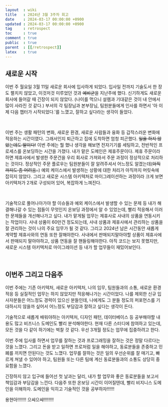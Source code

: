 ```yaml
---
layout  : wiki
title   : 2024년 3월 3주차 회고
date    : 2024-03-17 00:00:00 +0900
updated : 2024-03-17 00:00:00 +0900
tag     : retrospect
toc     : true
comment : true
public  : true
parent  : [[/retrospect]]
latex   : true
---
```


## 새로운 시작

이번 주 월요일 3월 11일 새로운 회사에 입사하게 되었다. 입사일 전까지 기술도서 한 장도 펼치치 않았고, 이것저것 미루었던 것과 ~~예비군~~을 지난주에 했다.
신기하게도 새로운 회사에 들어갈 때 긴장이 되지 않았다. (나이를 먹으니 설렘과 기대같은 것이 내 안에서 많이 사라진 것 같다.)
부서의 각 팀장님과 본부장님, 팀원분들에게 인사를 하면서 '아 이제 다음 챕터가 시작되었다.'를 느꼈고, 잘하고 싶다라는 생각이 들었다.

<br>

이번 주는 생활 패턴의 변화, 새로운 환경, 새로운 사람들과 융화 등 갑작스러운 변화에 적응하는 시간이였다. 그래서인지 퇴근하고 집에 도착하면 엄청 피곤했다. ~~일을 하지 않았는데도 말이다!~~
이번 주에는 뭘 했나 생각을 해보면 전자기기를 세팅하고, 전반적인 프로세스를 온보딩하는 시간을 가졌다.
내가 맡은 도메인은 제휴주문이다. 제휴 주문이라 하면 제휴사에서 발생한 주문건을 우리 회사로 가져와서 주문 과정이 정상적으로 처리하는 것이다. 
정상적인 주문 플로우는 팀원분들이 잘 알려주셔서 어느정도 알겠는데(~~아직까지도 좀 어려움..~~) 예외 케이스에서 발생하는 상황에 대한 처리가 아직까지 머릿속에 잡히지 않았다.
그리고 새로운 시스템 아키텍처로 마이그레이션하는 과정이라 크게 보면 아키텍처가 2개로 구성되어 있어, 복잡하게 느껴진다.

<br>

기술적으로 풀어나아가야 할 이슈들과 예외 케이스에서 발생할 수 있는 문제 등 내가 해결해나갈 수 있는 점들이 무엇인지 온보딩 과정에서 알 수 있었는데, 빨리 적응해서 이러한 문제들을 개선해나가고 싶다.
내가 맡게될 업무는 제휴사로 사내의 상품을 연동시키는 작업이다. 사내 상품이 60만건 정도되는데, 사내 상품과 제휴사에서 관리하는 상품을 잘 관리하는 것이 나의 주요 임무가 될 것 같다.
그리고 2024년 남은 시간동안 새롭게 계약할 제휴사와의 연동 또한 잘해야한다. 사내에서 판매되지말아야할 상품이 제휴사에서 판매되지 말아야하고, 상품 연동을 잘 핸들링해야한다.
아직 코드는 보지 못했지만, 새로운 시스템 아키텍처로 마이그레이션 등 내가 할 업무들이 재밌어보인다.

<br>

## 이번주 그리고 다음주

이번 주에는 기존 아키텍처, 새로운 아키텍처, 나의 임무, 팀원들과의 소통, 새로운 환경 적응 등 실질적인 업무는 하지 않았지만 적응해나가는 시간이었다. 
나를 제외한 신규 입사자분들은 어느정도 경력이 있으신 분들인데, 나에게도 그 분들 정도의 퍼포먼스를 기대하시지 않을까 싶어서 어느정도 부담감과 잘하고 싶다는 생각이 든다.

기술적으로 새롭게 배워야하는 아키텍처, 디자인 패턴, 데이터베이스 등 공부해야할 내용도 많고 비즈니스 도메인도 빨리 분석해야한다. 
현재 다른 스터디에 참여하고 있는데, 모든 것을 다 같이 하기에는 벅찰 것 같다. 우선 3개월 정도는 업무에 집중하려고 한다.

이번 주에 입사를 하면서 업무를 잘하는 것과 프로그래밍을 잘하는 것은 정말 다르다는 것을 느꼈다. 그리고 돈을 받고 일하면 프로처럼 일을 해야하고, 동료분들을 존중하고 민폐를 끼치면 안된다는 것도 느꼈다. 
업무를 잘하는 것은 일의 우선순위를 잘 매기고, 빠르게 쳐낼 수 있어야 하고, 팀원들 또는 다른 팀에 계신 동료분들과의 소통도 상당히 중요함을 느꼈다.

긴장하지 않고 입구에 들어선 첫 날과는 달리, 내가 할 업무와 좋은 동료분들을 보고서 책임감과 부담감을 느낀다.
다음주 또한 온보딩 시간이 이어질텐데, 빨리 비지니스 도메인을 이해하자. 도메인을 익히고 기술적인 것을 공부하자!!!!!!

용현아!!!!!!! 으쌰으쌰!!!!!!!!